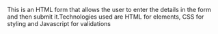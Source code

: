 This is an HTML form that allows the user to enter the details in the form and then submit it.Technologies used are HTML for elements, CSS for styling and Javascript for validations
